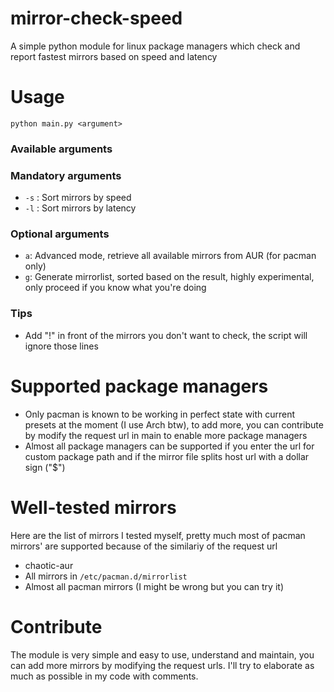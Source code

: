 # mirror-check-speed
A simple python module for linux package managers which check and report fastest mirrors based on speed and latency
# Usage 
`python main.py <argument>`
### Available arguments
### Mandatory arguments
* `-s` : Sort mirrors by speed
* `-l` : Sort mirrors by latency
### Optional arguments
* `a`: Advanced mode, retrieve all available mirrors from AUR (for pacman only)
* `g`: Generate mirrorlist, sorted based on the result, highly experimental, only proceed if you know what you're doing
### Tips
* Add "!" in front of the mirrors you don't want to check, the script will ignore those lines
# Supported package managers
* Only pacman is known to be working in perfect state with current presets at the moment (I use Arch btw), to add more, you can contribute by modify the request url in main to enable more package managers
* Almost all package managers can be supported if you enter the url for custom package path and if the mirror file splits host url with a dollar sign ("$")

# Well-tested mirrors
Here are the list of mirrors I tested myself, pretty much most of pacman mirrors' are supported because of the similariy of the request url
* chaotic-aur
* All mirrors in `/etc/pacman.d/mirrorlist`
* Almost all pacman mirrors (I might be wrong but you can try it)

# Contribute
The module is very simple and easy to use, understand and maintain, you can add more mirrors by modifying the request urls. I'll try to elaborate as much as possible in my code with comments.

